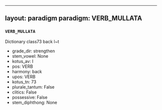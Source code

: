 
---
layout: paradigm
paradigm: VERB_MULLATA
---
### ` VERB_MULLATA `

Dictionary class73 back l~t
* grade_dir: strengthen
* stem_vowel: None
* kotus_av: I
* pos: VERB
* harmony: back
* upos: VERB
* kotus_tn: 73
* plurale_tantum: False
* clitics: False
* possessive: False
* stem_diphthong: None
